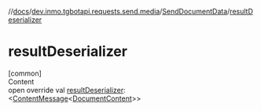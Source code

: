 //[docs](../../../index.md)/[dev.inmo.tgbotapi.requests.send.media](../index.md)/[SendDocumentData](index.md)/[resultDeserializer](result-deserializer.md)



# resultDeserializer  
[common]  
Content  
open override val [resultDeserializer](result-deserializer.md): <[ContentMessage](../../dev.inmo.tgbotapi.types.message.abstracts/-content-message/index.md)<[DocumentContent](../../dev.inmo.tgbotapi.types.message.content.media/-document-content/index.md)>>  



